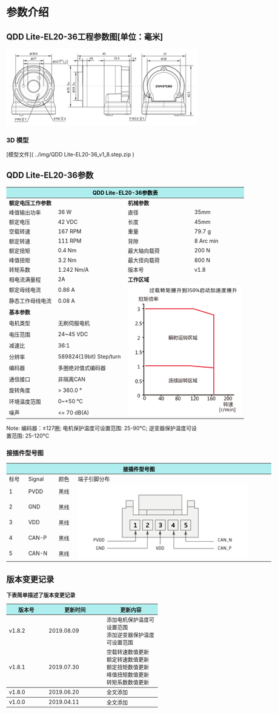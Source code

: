 # 参数介绍 
## QDD Lite-EL20-36工程参数图[单位：毫米]
![QDD Lite-EL20-36]( ../img/Qdd_C_EL20_36_v1_8三视图.png ) 
### 3D 模型
[模型文件]( ../img/QDD Lite-EL20-36_v1_8.step.zip )


## QDD Lite-EL20-36参数

<table style="width:850px"><thead><tr><th colspan="4" style="background: PaleTurquoise; color: black;">QDD Lite-EL20-36参数表</th></tr></thead><tbody><tr><td colspan="2" width=50%><b>额定电压工作参数</b></td><td colspan="2" width=50%><b>机械参数</b></td></tr><tr><td>峰值输出功率</td><td>36 W</td><td>直径</td><td>35mm</td></tr><tr><td>额定电压</td><td>42 VDC</td><td>长度</td><td>45mm</td></tr><tr><td>空载转速</td><td>167 RPM</td><td>重量</td><td>79.7 g</td></tr><tr><td>额定转速</td><td>111 RPM</td><td>背隙</td><td> 8 Arc min</td></tr><tr><td>额定扭矩</td><td>0.4 Nm</td><td>最大轴向载荷</td><td>200 N</td></tr><tr><td>峰值扭矩</td><td>3.2 Nm</td><td>最大径向载荷</td><td>800 N</td></tr><tr><td>转矩系数</td><td>1.242 Nm/A</td><td>版本号</td><td>v1.8</td></tr><tr><td>相电流满量程</td><td>2A</td><td colspan="2"><b>工作区域</b></td></tr><tr><td>额定母线电流</td><td>0.86 A</td><td colspan="2" rowspan="18"><img src="../img/Qdd-EL20-36曲线.png" style="width:300px"></td></tr><tr><td>静态工作母线电流</td><td>0.08 A</td></tr><tr><td colspan="2"><b>基本参数</b></td></tr><tr><td>电机类型</td><td>无刷伺服电机</td></tr><tr><td>电压范围</td><td>24~45 VDC</td></tr><tr><td>减速比</td><td>36:1</td></tr><tr><td>分辨率</td><td>589824(19bit) Step/turn</td></tr><tr><td>编码器</td><td>多圈绝对值式编码器</td></tr><tr><td>通信接口</td><td>非隔离CAN</td></tr><tr><td>旋转角度</td><td>> 360.0 °</td></tr><tr><td>环境温度范围</td><td>0~+50 °C</td></tr><tr><td>噪声</td><td><= 70 dB(A)</td></tr></tbody></table>

 Note: 编码器：±127圈; 电机保护温度可设置范围: 25-90°C; 逆变器保护温度可设置范围: 25-120°C




### 接插件型号图
<table class="tableizer-table" style="width:700px">
<thead><tr class="tableizer-firstrow"><th colspan="4" style="background: PaleTurquoise; color: black;width:800px">接插件型号图</th></tr></thead><tbody><tr><td>标号</td><td>Signal</td><td>颜色</td><td >端子引脚分布</td></tr><tr><td>1</td><td>PVDD</td><td>黑线</td><td rowspan="5"><img src="../img/配线2-3.png" style="width:450px"></td></tr><tr><td>2</td><td>GND</td><td>黑线</td></tr><tr><td>3</td><td>VDD</td><td>黑线</td></tr><tr><td>4</td><td>CAN-P</td><td>黑线</td></tr><tr><td>5</td><td>CAN-N</td><td>黑线</td></tr></tbody></table>

## 版本变更记录
**下表简单描述了版本变更记录**

<table style="width:400px"><thead><tr style="background:PaleTurquoise"><th style="width:100px">版本号</th><th style="width:150px">更新时间</th><th style="width:150px">更新内容</th></tr></thead><tbody><tr><td>v1.8.2</td><td>2019.08.09</td><td>添加电机保护温度可设置范围 <br>添加逆变器保护温度可设置范围 </td></tr><tr><td>v1.8.1</td><td>2019.07.30</td><td>空载转速数值更新 <br>额定转速数值更新 <br>额定扭矩数值更新 <br>峰值扭矩数值更新 <br>转矩系数数值更新  </th></tr></thead><tbody><tr><td>v1.8.0</td><td>2019.06.20</td><td>全文添加</th></tr></thead><tbody><tr><td>v1.0.0</td><td>2019.04.11</td><td>全文添加</td></tbody></table>
